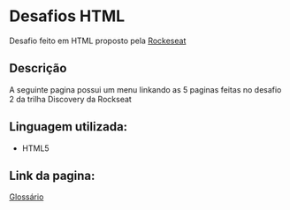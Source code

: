 # Desafios HTML

Desafio feito em HTML proposto pela <a href="https://www.rocketseat.com.br/discover?utm_source=convertkit?utm_medium=announcement?utm_campaign=sale_nlw7?utm_term=leads_origin?utm_content=matriculas1">Rockeseat</a>

## Descrição

A seguinte pagina possui um menu linkando as 5 paginas feitas no desafio 2 da trilha Discovery da Rockseat

## Linguagem utilizada:

- HTML5

## Link da pagina:

<a href="https://mauriciopreis.github.io/desfios_html/glossary.html">Glossário</a>
